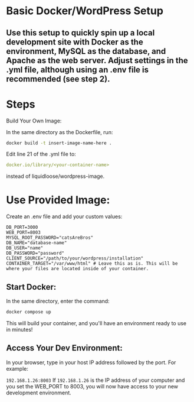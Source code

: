 # Basic Docker/WordPress Setup

## Use this setup to quickly spin up a local development site with Docker as the environment, MySQL as the database, and Apache as the web server. Adjust settings in the .yml file, although using an .env file is recommended (see step 2).

# Steps
Build Your Own Image:

In the same directory as the Dockerfile, run:

```bash
docker build -t insert-image-name-here .
```

Edit line 21 of the .yml file to:

```yaml
docker.io/library/<your-container-name>
```
instead of liquidloose/wordpress-image.

# Use Provided Image:

Create an .env file and add your custom values:

```env
DB_PORT=3000
WEB_PORT=8003
MYSQL_ROOT_PASSWORD="catsAreBros"
DB_NAME="database-name"
DB_USER="name"
DB_PASSWORD="password"
CLIENT_SOURCE="/path/to/your/wordpress/installation"
CONTAINER_TARGET="/var/www/html" # Leave this as is. This will be where your files are located inside of your container.
```

## Start Docker:

In the same directory, enter the command:

```bash
docker compose up
```

This will build your container, and you'll have an environment ready to use in minutes!

## Access Your Dev Environment:

In your browser, type in your host IP address followed by the port. For example:

```192.168.1.26:8003```
If ```192.168.1.26``` is the IP address of your computer and you set the WEB_PORT to 8003, you will now have access to your new development environment.